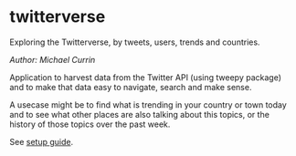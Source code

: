 # twitterverse

Exploring the Twitterverse, by tweets, users, trends and countries.

_Author: Michael Currin_


Application to harvest data from the Twitter API (using tweepy package) and to make that data easy to navigate, search and make sense.

A usecase might be to find what is trending in your country or town today and to see what other places are also talking about this topics, or the history of those topics over the past week.


See [setup guide](../docs/setupGuide.md).
